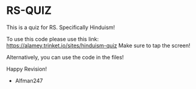 # RS-QUIZ
This is a quiz for RS. Specifically Hinduism!

To use this code please use this link: https://alamey.trinket.io/sites/hinduism-quiz
Make sure to tap the screen!

Alternatively, you can use the code in the files!

Happy Revision!

- Alfman247
